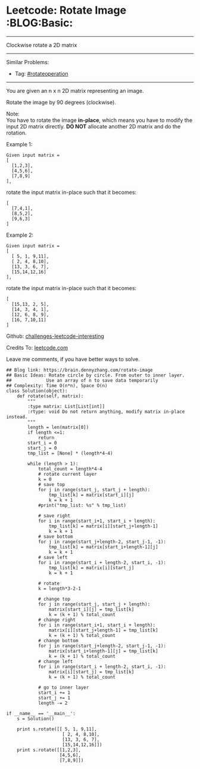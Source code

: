 # Leetcode: Rotate Image     :BLOG:Basic:


---

Clockwise rotate a 2D matrix  

---

Similar Problems:  
-   Tag: [#rotateoperation](https://brain.dennyzhang.com/tag/rotateoperation)

---

You are given an n x n 2D matrix representing an image.  

Rotate the image by 90 degrees (clockwise).  

Note:  
You have to rotate the image **in-place**, which means you have to modify the input 2D matrix directly. **DO NOT** allocate another 2D matrix and do the rotation.  

Example 1:  

    Given input matrix = 
    [
      [1,2,3],
      [4,5,6],
      [7,8,9]
    ],

rotate the input matrix in-place such that it becomes:  

    [
      [7,4,1],
      [8,5,2],
      [9,6,3]
    ]

Example 2:  

    Given input matrix =
    [
      [ 5, 1, 9,11],
      [ 2, 4, 8,10],
      [13, 3, 6, 7],
      [15,14,12,16]
    ],

rotate the input matrix in-place such that it becomes:  

    [
      [15,13, 2, 5],
      [14, 3, 4, 1],
      [12, 6, 8, 9],
      [16, 7,10,11]
    ]

Github: [challenges-leetcode-interesting](https://github.com/DennyZhang/challenges-leetcode-interesting/tree/master/rotate-image)  

Credits To: [leetcode.com](https://leetcode.com/problems/rotate-image/description/)  

Leave me comments, if you have better ways to solve.  

    ## Blog link: https://brain.dennyzhang.com/rotate-image
    ## Basic Ideas: Rotate circle by circle. From outer to inner layer.
    ##             Use an array of n to save data temporarily
    ## Complexity: Time O(n*n), Space O(n)
    class Solution(object):
        def rotate(self, matrix):
            """
            :type matrix: List[List[int]]
            :rtype: void Do not return anything, modify matrix in-place instead.
            """
            length = len(matrix[0])
            if length <=1:
                return
            start_i = 0
            start_j = 0
            tmp_list = [None] * (length*4-4)
    
            while (length > 1):
                total_count = length*4-4
                # rotate current layer
                k = 0
                # save top
                for j in range(start_j, start_j + length):
                    tmp_list[k] = matrix[start_i][j]
                    k = k + 1
                #print("tmp_list: %s" % tmp_list)
    
                # save right
                for i in range(start_i+1, start_i + length):
                    tmp_list[k] = matrix[i][start_j+length-1]
                    k = k + 1
                # save bottom
                for j in range(start_j+length-2, start_j-1, -1):
                    tmp_list[k] = matrix[start_i+length-1][j]
                    k = k + 1
                # save left
                for i in range(start_i + length-2, start_i, -1):
                    tmp_list[k] = matrix[i][start_j]
                    k = k + 1
    
                # rotate
                k = length*3-2-1
    
                # change top
                for j in range(start_j, start_j + length):
                    matrix[start_i][j] = tmp_list[k]
                    k = (k + 1) % total_count
                # change right
                for i in range(start_i+1, start_i + length):
                    matrix[i][start_j+length-1] = tmp_list[k]
                    k = (k + 1) % total_count
                # change bottom
                for j in range(start_j+length-2, start_j-1, -1):
                    matrix[start_i+length-1][j] = tmp_list[k]
                    k = (k + 1) % total_count
                # change left
                for i in range(start_i + length-2, start_i, -1):
                    matrix[i][start_j] = tmp_list[k]
                    k = (k + 1) % total_count
    
                # go to inner layer
                start_i += 1
                start_j += 1
                length -= 2
    
    if __name__ == '__main__':
        s = Solution()
    
        print s.rotate([[ 5, 1, 9,11],
                         [ 2, 4, 8,10],
                         [13, 3, 6, 7],
                         [15,14,12,16]])
        print s.rotate([[1,2,3],
                        [4,5,6],
                        [7,8,9]])